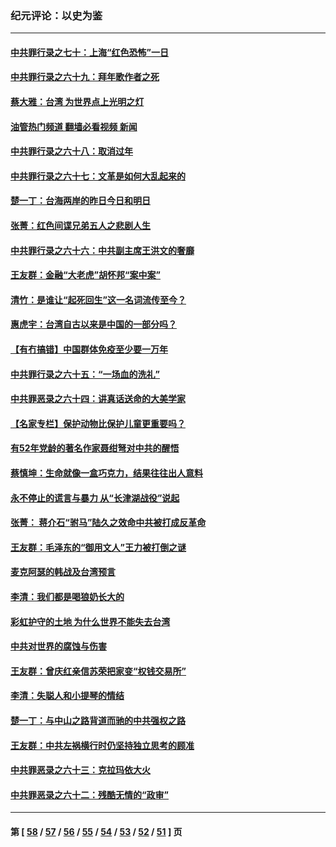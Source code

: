### 纪元评论：以史为鉴
---
#### [中共罪行录之七十：上海“红色恐怖”一日](../../pages/nsc1028/n13554515.md?02050330) 
#### [中共罪行录之六十九：拜年歌作者之死](../../pages/nsc1028/n13548579.md?02050330) 
#### [蔡大雅：台湾 为世界点上光明之灯](../../pages/nsc1028/n13531530.md?02050330) 
#### [油管热门频道 翻墙必看视频 新闻](ok?02050330)
#### [中共罪行录之六十八：取消过年](../../pages/nsc1028/n13546448.md?02050330) 
#### [中共罪行录之六十七：文革是如何大乱起来的](../../pages/nsc1028/n13544416.md?02050330) 
#### [楚一丁：台海两岸的昨日今日和明日](../../pages/nsc1028/n13531468.md?02050330) 
#### [张菁：红色间谍兄弟五人之悲剧人生](../../pages/nsc1028/n13534128.md?02050330) 
#### [中共罪行录之六十六：中共副主席王洪文的奢靡](../../pages/nsc1028/n13527941.md?02050330) 
#### [王友群：金融“大老虎”胡怀邦“案中案”](../../pages/nsc1028/n13523077.md?02050330) 
#### [清竹：是谁让“起死回生”这一名词流传至今？](../../pages/nsc1028/n13523254.md?02050330) 
#### [惠虎宇：台湾自古以来是中国的一部分吗？](../../pages/nsc1028/n13523034.md?02050330) 
#### [【有冇搞错】中国群体免疫至少要一万年](../../pages/nsc1028/n13516675.md?02050330) 
#### [中共罪行录之六十五：“一场血的洗礼”](../../pages/nsc1028/n13517785.md?02050330) 
#### [中共罪恶录之六十四：讲真话送命的大美学家](../../pages/nsc1028/n13512932.md?02050330) 
#### [【名家专栏】保护动物比保护儿童更重要吗？](../../pages/nsc1028/n13506846.md?02050330) 
#### [有52年党龄的著名作家聂绀弩对中共的醒悟](../../pages/nsc1028/n13508154.md?02050330) 
#### [蔡慎坤：生命就像一盒巧克力，结果往往出人意料](../../pages/nsc1028/n13497991.md?02050330) 
#### [永不停止的谎言与暴力 从“长津湖战役”说起](../../pages/nsc1028/n13494094.md?02050330) 
#### [张菁： 蒋介石“驸马”陆久之效命中共被打成反革命](../../pages/nsc1028/n13495439.md?02050330) 
#### [王友群：毛泽东的“御用文人”王力被打倒之谜](../../pages/nsc1028/n13493098.md?02050330) 
#### [麦克阿瑟的韩战及台湾预言](../../pages/nsc1028/n13479197.md?02050330) 
#### [李清：我们都是喝狼奶长大的](../../pages/nsc1028/n13471478.md?02050330) 
#### [彩虹护守的土地 为什么世界不能失去台湾](../../pages/nsc1028/n13476849.md?02050330) 
#### [中共对世界的腐蚀与伤害](../../pages/nsc1028/n13463833.md?02050330) 
#### [王友群：曾庆红亲信苏荣把家变“权钱交易所”](../../pages/nsc1028/n13463003.md?02050330) 
#### [李清：失聪人和小提琴的情结](../../pages/nsc1028/n13459280.md?02050330) 
#### [楚一丁：与中山之路背道而驰的中共强权之路](../../pages/nsc1028/n13437270.md?02050330) 
#### [王友群：中共左祸横行时仍坚持独立思考的顾准](../../pages/nsc1028/n13444722.md?02050330) 
#### [中共罪恶录之六十三：克拉玛依大火](../../pages/nsc1028/n13443384.md?02050330) 
#### [中共罪恶录之六十二：残酷无情的“政审”](../../pages/nsc1028/n13435894.md?02050330) 

---
#### 第 [ [58](./58.md?02050330) / [57](./57.md?02050330) / [56](./56.md?02050330) / [55](./55.md?02050330) / [54](./54.md?02050330) / [53](./53.md?02050330) / [52](./52.md?02050330) / [51](./51.md?02050330) ] 页
